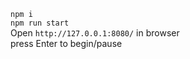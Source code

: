 `npm i` <br>
`npm run start` <br>
Open `http://127.0.0.1:8080/` in browser<br>
press Enter to begin/pause
